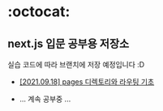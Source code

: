 # :octocat: 

## next.js 입문 공부용 저장소

실습 코드에 따라 브랜치에 저장 예정입니다 :D

- [[2021.09.18] pages 디렉토리와 라우팅 기초](https://github.com/denlyou/study-nextjs-basic/tree/ex001)

- ... 계속 공부중 ...